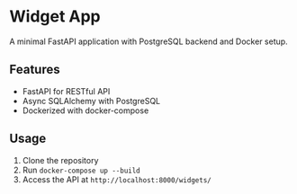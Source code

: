 # Widget App

A minimal FastAPI application with PostgreSQL backend and Docker setup.

## Features

- FastAPI for RESTful API
- Async SQLAlchemy with PostgreSQL
- Dockerized with docker-compose

## Usage

1. Clone the repository
2. Run `docker-compose up --build`
3. Access the API at `http://localhost:8000/widgets/`
